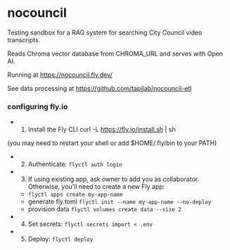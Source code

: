 # nocouncil

Testing sandbox for a RAG system for searching City Council video transcripts.

Reads Chroma vector database from CHROMA_URL and serves with Open AI.

Running at https://nocouncil.fly.dev/

See data processing at https://github.com/tapilab/nocouncil-etl

### configuring fly.io

- 1. Install the Fly CLI 
curl -L https://fly.io/install.sh | sh

(you may need to restart your shell or add $HOME/.fly/bin to your PATH)

- 2. Authenticate: `flyctl auth login`

- 3. If using existing app, ask owner to add you as collaborator. Otherwise, you'll need to create a new Fly app:
  - `flyctl apps create my-app-name`
  - generate fly.toml `flyctl init --name my-app-name --no-deploy`
  - provision data `flyctl volumes create data --size 2`

- 4. Set secrets: `flyctl secrets import < .env`

- 5. Deploy: `flyctl deploy`